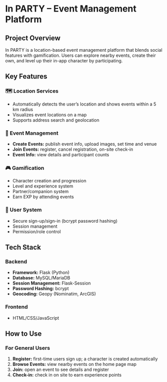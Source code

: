 # In PARTY – Event Management Platform

## Project Overview

In PARTY is a location-based event management platform that blends social features with gamification. Users can explore nearby events, create their own, and level up their in-app character by participating.

## Key Features

### 🗺️ Location Services

* Automatically detects the user’s location and shows events within a 5 km radius
* Visualizes event locations on a map
* Supports address search and geolocation

### 🎉 Event Management

* **Create Events:** publish event info, upload images, set time and venue
* **Join Events:** register, cancel registration, on-site check-in
* **Event Info:** view details and participant counts

### 🎮 Gamification

* Character creation and progression
* Level and experience system
* Partner/companion system
* Earn EXP by attending events

### 👤 User System

* Secure sign-up/sign-in (bcrypt password hashing)
* Session management
* Permission/role control

## Tech Stack

### Backend

* **Framework:** Flask (Python)
* **Database:** MySQL/MariaDB
* **Session Management:** Flask-Session
* **Password Hashing:** bcrypt
* **Geocoding:** Geopy (Nominatim, ArcGIS)

### Frontend

* HTML/CSS/JavaScript

## How to Use

### For General Users

1. **Register:** first-time users sign up; a character is created automatically
2. **Browse Events:** view nearby events on the home page map
3. **Join:** open an event to see details and register
4. **Check-in:** check in on site to earn experience points
